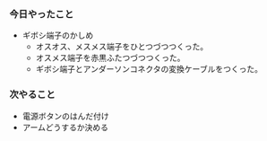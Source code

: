 ### 今日やったこと
- ギボシ端子のかしめ
   - オスオス、メスメス端子をひとつづつつくった。
   - オスメス端子を赤黒ふたつづつつくった。
   - ギボシ端子とアンダーソンコネクタの変換ケーブルをつくった。

### 次やること
- 電源ボタンのはんだ付け
- アームどうするか決める